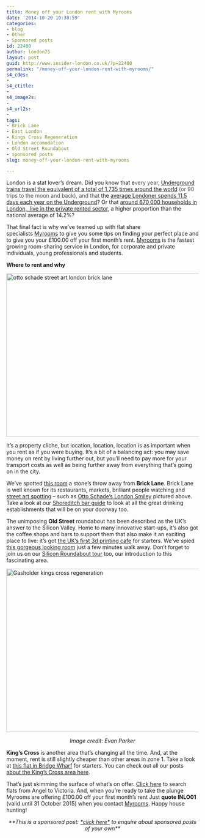 ```yaml
---
title: Money off your London rent with Myrooms
date: '2014-10-20 10:30:59'
categories:
- blog
- Other
- Sponsored posts
id: 22400
author: london75
layout: post
guid: http://www.insider-london.co.uk/?p=22400
permalink: "/money-off-your-london-rent-with-myrooms/"
s4_cdes:
- 
s4_ctitle:
- 
s4_image2s:
- 
s4_url2s:
- 
tags:
- Brick Lane
- East London
- Kings Cross Regeneration
- London accomodation
- Old Street Roundabout
- sponsored posts
slug: money-off-your-london-rent-with-myrooms

---
```

<p class="yiv8098260952MsoNormal">
  London is a stat lover&#8217;s dream. Did you know that e<span style="color: #4d4d4d;">very year, <a href="http://www.insider-london.co.uk/2013/11/19/london-underground-tube-tours-facts-part2/" target="_blank">Underground trains travel the equivalent of a total of 1,735 times around the world</a> (or 90 trips to the moon and back), and that</span> the <a href="http://www.insider-london.co.uk/category/london-underground-tube/" target="_blank">average Londoner spends 11.5 days each year on the Underground</a>? Or that <a href="http://www.londoncouncils.gov.uk/londonfacts/default.htm?category=10" target="_blank">around 670,000 households in London,  live in the private rented sector</a>, a higher proportion than the national average of 14.2%?
</p>

<p class="yiv8098260952MsoNormal">
  That final fact is why we&#8217;ve teamed up with flat share specialists <a href="http://www.myrooms.co.uk/" target="_blank" rel="nofollow">Myrooms</a> to give you some tips on finding your perfect place and to give you your £100.00 off your first month&#8217;s rent. <a href="http://www.myrooms.co.uk/">Myrooms</a> is the fastest growing room-sharing <span id="yui_3_16_0_1_1411634595873_180789" class="yiv8098260952apple-converted-space"><span id="yui_3_16_0_1_1411634595873_180788">service in London, for corporate and private individuals, young professionals and students. </span></span>
</p>

<p class="yiv8098260952MsoNormal">
  <strong>Where to rent and why</strong>
</p>

<p class="yiv8098260952MsoNormal">
  <a href="http://www.insider-london.co.uk/wp-content/uploads/2014/08/ottoschade.jpg"><img class="aligncenter wp-image-15902 size-full" src="http://www.insider-london.co.uk/wp-content/uploads/2014/08/ottoschade.jpg" alt="otto schade street art london brick lane" width="569" height="427" /></a>
</p>

<p class="yiv8098260952MsoNormal">
  It&#8217;s a property cliche, but location, location, location is as important when you rent as if you were buying. It&#8217;s a bit of a balancing act: you may save money on rent by living further out, but you&#8217;ll need to pay more for your transport costs as well as being further away from everything that&#8217;s going on in the city.
</p>

<p class="yiv8098260952MsoNormal">
  We&#8217;ve spotted <a href="http://www.myrooms.co.uk/search/sclater-street-brick-lane-e1-1-double-bedroom-available/">this room</a> a stone&#8217;s throw away from <strong>Brick Lane</strong>. Brick Lane is well known for its restaurants, markets, brilliant people watching and <a href="http://www.insider-london.co.uk/london-graffiti-artists-walking-tours/">street art spotting</a> &#8211; such as <a href="http://www.insider-london.co.uk/2014/08/13/smiley-otto-schade-street-art-london-brick-lane/">Otto Schade&#8217;s London Smiley</a> pictured above. Take a look at our <a href="http://www.insider-london.co.uk/2012/10/30/shoreditch-bars-drinking-guide-london/">Shoreditch bar guide</a> to look at all the great drinking establishments that will be on your doorway too.
</p>

<p class="yiv8098260952MsoNormal">
  The unimposing <strong>Old Street</strong> roundabout has been described as the UK&#8217;s answer to the Silicon Valley. Home to many innovative start-ups, it&#8217;s also got the coffee shops and bars to support them that also make it an exciting place to live: it&#8217;s got <a href="http://www.insider-london.co.uk/2014/09/19/insider-interview-makers-cafe/" target="_blank">the UK&#8217;s first 3d printing cafe</a> for starters. We&#8217;ve spied <a href="http://www.myrooms.co.uk/search/victori-chambers-luke-street-ec2a-1-double-bedroom-available/" target="_blank">this gorgeous looking room</a> just a few minutes walk away. Don&#8217;t forget to join us on our <a href="http://www.insider-london.co.uk/silicon-roundabout-tech-city-tour/" target="_blank">Silicon Roundabout tour</a> too, our introduction to this fascinating area.
</p>

<p class="yiv8098260952MsoNormal">
  <a href="http://www.insider-london.co.uk/wp-content/uploads/2014/08/Gasholder.jpg"><img class="aligncenter wp-image-17024 size-full" src="http://www.insider-london.co.uk/wp-content/uploads/2014/08/Gasholder.jpg" alt="Gasholder kings cross regeneration" width="569" height="427" /></a>
</p>

<p class="yiv8098260952MsoNormal" style="text-align: center;">
  <em>Image credit: Evan Parker</em>
</p>

<p class="yiv8098260952MsoNormal">
  <strong>King&#8217;s Cross</strong> is another area that&#8217;s changing all the time. And, at the moment, rent is still slightly cheaper than other areas in zone 1. Take a look at <a href="http://www.myrooms.co.uk/search/bridge-warf-caledonian-road-n1-4-double-room-available/" target="_blank">this flat in Bridge Wharf</a> for starters. You can check out all our posts <a href="http://www.insider-london.co.uk/category/kings-cross-regeneration/" target="_blank">about the King&#8217;s Cross area here</a>.
</p>

<p class="yiv8098260952MsoNormal">
  That&#8217;s just skimming the surface of what&#8217;s on offer. <a href="http://www.myrooms.co.uk/" target="_blank">Click here</a> to search flats from Angel to Victoria. <span id="yui_3_16_0_1_1411634595873_180791">And, when you&#8217;re ready to take the plunge Myrooms are offering £100.00 off your first month&#8217;s rent Just <strong>quote INLO01</strong> (valid until 31 October 2015) when you contact </span><a href="http://www.myrooms.co.uk/contact-us/" target="_blank" rel="nofollow">Myrooms</a>. Happy house hunting!
</p>

<p class="yiv8098260952MsoNormal" style="text-align: center;">
  <em>**This is a <span class="il">sponsored</span> <span class="il">post: </span><a href="mailto:frances@insider-london.co.uk">*click here*</a> to enquire about <span class="il">sponsored</span> <span class="il">posts</span> of your own**</em>
</p>

<p class="yiv8098260952MsoNormal">